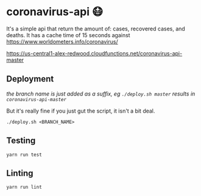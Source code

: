 # coronavirus-api 😷

It's a simple api that return the amount of: cases, recovered cases, and deaths.
It has a cache time of 15 seconds against https://www.worldometers.info/coronavirus/

https://us-central1-alex-redwood.cloudfunctions.net/coronavirus-api-master

## Deployment
*the branch name is just added as a suffix, eg `./deploy.sh master` results in `coronavirus-api-master`*

But it's really fine if you just gut the script, it isn't a bit deal.

`./deploy.sh <BRANCH_NAME>`

## Testing
`yarn run test`

## Linting
`yarn run lint`

